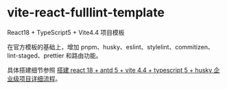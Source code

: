 # vite-react-fulllint-template

React18 + TypeScript5 + Vite4.4 项目模板

在官方模板的基础上，增加 pnpm、husky、eslint、stylelint、commitizen、lint-staged、prettier 和路由功能。

具体搭建细节参照 [搭建 react 18 + antd 5 + vite 4.4 + typescript 5 + husky 企业级项目详细流程](https://juejin.cn/post/7260526125847838757)。
